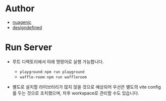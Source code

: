 # Author

- [nuagenic](#https://github.com/nuagenic)
- [designdefined](#https://github.com/designdefined)

# Run Server

- 루트 디렉토리에서 아래 명령어로 실행 가능합니다.

  - `playground`: `npm run playground`
  - `waffle-room`: `npm run waffleroom`

- 별도로 설치할 라이브러리가 많지 않을 것으로 예상되어 우선은 별도의 vite config를 두는 것으로 조치했으며, 차후 workspace로 관리할 수도 있습니다.

